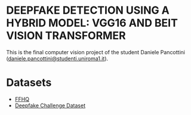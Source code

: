 # DEEPFAKE DETECTION USING A HYBRID MODEL: VGG16 AND BEIT VISION TRANSFORMER

This is the final computer vision project of the student Daniele Pancottini (daniele.pancottini@studenti.uniroma1.it).

# Datasets

+ [FFHQ](https://github.com/NVlabs/ffhq-dataset)
+ [Deepfake Challenge Dataset](https://iplab.dmi.unict.it/deepfakechallenge/)

